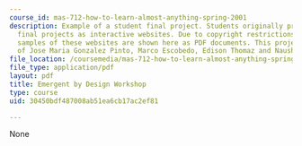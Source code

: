 ```yaml
---
course_id: mas-712-how-to-learn-almost-anything-spring-2001
description: Example of a student final project. Students originally presented their
  final projects as interactive websites. Due to copyright restrictions, however,
  samples of these websites are shown here as PDF documents. This project is courtesy
  of Jose Maria Gonzalez Pinto, Marco Escobedo, Edison Thomaz and Nausheen Eusuf.
file_location: /coursemedia/mas-712-how-to-learn-almost-anything-spring-2001/30450bdf487008ab51ea6cb17ac2ef81_Emergent_Design.pdf
file_type: application/pdf
layout: pdf
title: Emergent by Design Workshop
type: course
uid: 30450bdf487008ab51ea6cb17ac2ef81

---
```

None